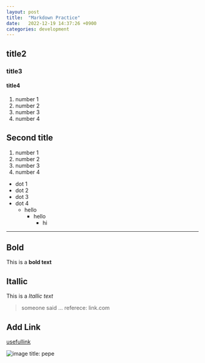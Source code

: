 ```yaml
---
layout: post
title:  "Markdown Practice"
date:   2022-12-19 14:37:26 +0900
categories: development
---
```


## title2

### title3

#### title4

1. number 1
2. number 2
3. number 3
4. number 4

## Second title

1. number 1
1. number 2
1. number 3
1. number 4

- dot 1
- dot 2
- dot 3
- dot 4
  - hello
    - hello
      - hi
  
---

## Bold

This is a **bold text**

## Itallic

This is a *Itallic text*

> someone said ... referece: link.com

## Add Link

[usefullink](https://www.google.com)

![image title: pepe](https://cdn.vox-cdn.com/thumbor/m8QXqDRdHkc6MJHpuUU0BaoOGao=/0x0:1205x798/1200x800/filters:focal(513x122:743x352)/cdn.vox-cdn.com/uploads/chorus_image/image/55474495/Screen_Shot_2017_06_27_at_1.05.21_PM.0.png)